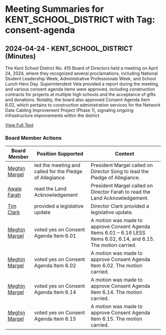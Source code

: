 # Meeting Summaries for KENT_SCHOOL_DISTRICT with Tag: consent-agenda

## 2024-04-24 - KENT_SCHOOL_DISTRICT (Minutes)

The Kent School District No. 415 Board of Directors held a meeting on April 24, 2024, where they recognized several proclamations, including National Student Leadership Week, Administrative Professionals Week, and School Lunch Hero Day. Superintendent Vela provided a report during the meeting, and various consent agenda items were approved, including construction contracts for projects at multiple high schools and the acceptance of gifts and donations. Notably, the board also approved Consent Agenda Item 6.02, which pertains to construction administration services for the Network Data Cabling Improvement Project (Phase 1), signaling ongoing infrastructure improvements within the district.

[View Full Text](https://raw.githubusercontent.com/VoronoiPerspectives/WashingtonStateSchoolBoardExplorer/refs/heads/main/data/countries/usa/states/wa/counties/king/school_boards/kent_school_district/2024/2024-04-24-board-minutes.txt)

### Board Member Actions

| Board Member | Position Supported | Context |
|--------------|--------------------|---------|
| [Meghin Margel](board_member_123.md) | led the meeting and called for the Pledge of Allegiance | President Margel called on Director Song to lead the Pledge of Allegiance. |
| [Awale Farah](board_member_124.md) | read the Land Acknowledgement | President Margel called on Director Farah to read the Land Acknowledgement. |
| [Tim Clark](board_member_125.md) | provided a legislative update | Director Clark provided a legislative update. |
| [Meghin Margel](board_member_123.md) | voted yes on Consent Agenda Item 6.01 | A motion was made to approve Consent Agenda Items 6.01 – 6.16 LESS Items 6.02, 6.14, and 6.15. The motion carried. |
| [Meghin Margel](board_member_123.md) | voted yes on Consent Agenda Item 6.02 | A motion was made to approve Consent Agenda Item 6.02. The motion carried. |
| [Meghin Margel](board_member_123.md) | voted yes on Consent Agenda Item 6.14 | A motion was made to approve Consent Agenda Item 6.14. The motion carried. |
| [Meghin Margel](board_member_123.md) | voted yes on Consent Agenda Item 6.15 | A motion was made to approve Consent Agenda Item 6.15. The motion carried. |

